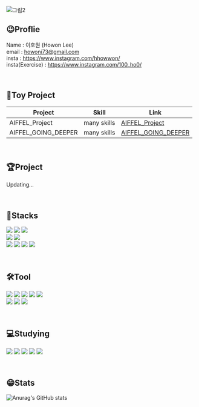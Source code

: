 ![그림2](https://user-images.githubusercontent.com/98515262/195042163-d9c92ae4-0a78-4c80-b3bb-76d5b2b52e64.png)
## 😉Proflie
Name : 이호원 (Howon Lee) <br/>
email : howoni73@gmail.com <br/>
insta : https://www.instagram.com/hhowwon/<br/>
insta(Exercise) : https://www.instagram.com/100_ho0/<br/>

<br/>

## 🏅Toy Project
|Project|Skill|Link|
|---|---|---|
|AIFFEL_Project|many skills|[AIFFEL_Project](https://github.com/LeeHoWon98/AIFFEL_Project)|
|AIFFEL_GOING_DEEPER|many skills|[AIFFEL_GOING_DEEPER](https://github.com/LeeHoWon98/AIFFEL_GOING_DEEPER)|
<br/>

## 🏆Project

Updating...

<br/>

## 💊Stacks
<img src="https://img.shields.io/badge/Windows-0078D6?style=for-the-badge&logo=Windows&logoColor=white"> <img src="https://img.shields.io/badge/Python-3776AB?style=for-the-badge&logo=Python&logoColor=white">   <img src="https://img.shields.io/badge/HTML5-E34F26?style=for-the-badge&logo=HTML5&logoColor=white"> <br/>
<img src="https://img.shields.io/badge/PyTorch-EE4C2C?style=for-the-badge&logo=PyTorch&logoColor=white"> <img src="https://img.shields.io/badge/TensorFlow-FF6F00?style=for-the-badge&logo=TensorFlow&logoColor=white"> <br/> <img src="https://img.shields.io/badge/YOLO-00FFFF?style=for-the-badge&logo=YOLO&logoColor=white"> <img src="https://img.shields.io/badge/pandas-150458?style=for-the-badge&logo=pandas&logoColor=white"> <img src="https://img.shields.io/badge/Flask-000000?style=for-the-badge&logo=Flask&logoColor=white"> <img src="https://img.shields.io/badge/Streamlit-FF4B4B?style=for-the-badge&logo=Streamlit&logoColor=white">

<br/>

## 🛠️Tool
<img src="https://img.shields.io/badge/GitHub-81717?style=for-the-badge&logo=GitHub&logoColor=white"> <img src="https://img.shields.io/badge/Docker-2496ED?style=for-the-badge&logo=Docker&logoColor=white"> <img src="https://img.shields.io/badge/Discord-5865F2?style=for-the-badge&logo=Discord&logoColor=white"> <img src="https://img.shields.io/badge/Slack-4A154B?style=for-the-badge&logo=Slack&logoColor=white"> <img src="https://img.shields.io/badge/Notion-000000?style=for-the-badge&logo=Notion&logoColor=white"><br/>
<img src="https://img.shields.io/badge/PyCharm-000000?style=for-the-badge&logo=PyCharm&logoColor=white"> <img src="https://img.shields.io/badge/Visual Studio Code-007ACC?style=for-the-badge&logo=Visual Studio Code&logoColor=white"> <img src="https://img.shields.io/badge/Google Colab-F9AB00?style=for-the-badge&logo=Google Colab&logoColor=white">

<br/>

## 💻Studying
<img src="https://img.shields.io/badge/Vue.js-4FC08D?style=for-the-badge&logo=Vue.js&logoColor=white"> <img src="https://img.shields.io/badge/Node.js-339933?style=for-the-badge&logo=Node.js&logoColor=white"> <img src="https://img.shields.io/badge/CSS3-1572B6?style=for-the-badge&logo=CSS3&logoColor=white"> <img src="https://img.shields.io/badge/C++-00599C?style=for-the-badge&logo=C++&logoColor=white"> <img src="https://img.shields.io/badge/MySQL-4479A1?style=for-the-badge&logo=MySQL&logoColor=white">

<br/>

## 😁Stats
![Anurag's GitHub stats](https://github-readme-stats.vercel.app/api?username=LeeHoWon98&show_icons=true&theme=radical)
